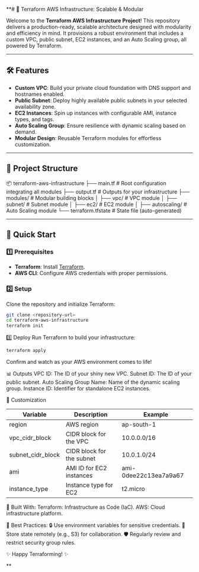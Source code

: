 **# 🚀 Terraform AWS Infrastructure: Scalable & Modular  

Welcome to the **Terraform AWS Infrastructure Project**! This repository delivers a production-ready, scalable architecture designed with modularity and efficiency in mind. It provisions a robust environment that includes a custom VPC, public subnet, EC2 instances, and an Auto Scaling group, all powered by Terraform.

---

## 🛠️ Features  

- **Custom VPC**: Build your private cloud foundation with DNS support and hostnames enabled.  
- **Public Subnet**: Deploy highly available public subnets in your selected availability zone.  
- **EC2 Instances**: Spin up instances with configurable AMI, instance types, and tags.  
- **Auto Scaling Group**: Ensure resilience with dynamic scaling based on demand.  
- **Modular Design**: Reusable Terraform modules for effortless customization.  

---

## 📂 Project Structure  

📦 terraform-aws-infrastructure
├── main.tf # Root configuration integrating all modules
├── output.tf # Outputs for your infrastructure
├── modules/ # Modular building blocks
│ ├── vpc/ # VPC module
│ ├── subnet/ # Subnet module
│ ├── ec2/ # EC2 module
│ ├── autoscaling/ # Auto Scaling module
└── terraform.tfstate # State file (auto-generated)


---

## 🚀 Quick Start  

### 1️⃣ Prerequisites  
- **Terraform**: Install [Terraform](https://www.terraform.io/downloads.html).  
- **AWS CLI**: Configure AWS credentials with proper permissions.  

### 2️⃣ Setup  
Clone the repository and initialize Terraform:  
```bash  
git clone <repository-url>  
cd terraform-aws-infrastructure  
terraform init
```

3️⃣ Deploy
Run Terraform to build your infrastructure:

```bash
terraform apply  
```
Confirm and watch as your AWS environment comes to life!

📊 Outputs
VPC ID: The ID of your shiny new VPC.
Subnet ID: The ID of your public subnet.
Auto Scaling Group Name: Name of the dynamic scaling group.
Instance ID: Identifier for standalone EC2 instances.

🌟 Customization

| Variable          | Description                         | Example                   |
|-------------------|-------------------------------------|---------------------------|
| region            | AWS region                          | ap-south-1                |
| vpc_cidr_block    | CIDR block for the VPC              | 10.0.0.0/16               |
| subnet_cidr_block | CIDR block for the subnet           | 10.0.1.0/24               |
| ami               | AMI ID for EC2 instances            | ami-0dee22c13ea7a9a67     |
| instance_type     | Instance type for EC2               | t2.micro                  |

🤖 Built With:
Terraform: Infrastructure as Code (IaC).
AWS: Cloud infrastructure platform.

🎯 Best Practices:
🔒 Use environment variables for sensitive credentials.
📂 Store state remotely (e.g., S3) for collaboration.
🛡️ Regularly review and restrict security group rules.

✨ Happy Terraforming! ✨

**
